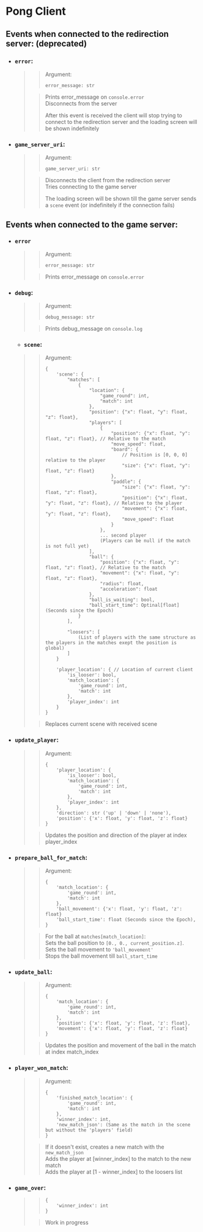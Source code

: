 # Pong Client

## Events when connected to the redirection server: (deprecated)
- ### `error`:
  >> Argument:  
  >> ```
  >> error_message: str
  >> ``` 
  > 
  >> Prints error_message on `console.error`  
  >> Disconnects from the server  
  >> 
  >> After this event is received the client will stop trying to connect to
  >> the redirection server and the loading screen will be shown indefinitely

- ### `game_server_uri`:
  >> Argument:
  >> ```
  >> game_server_uri: str
  >> ```
  >
  >> Disconnects the client from the redirection server  
  >> Tries connecting to the game server
  >>
  >> The loading screen will be shown till the game server
  >> sends a `scene` event (or indefinitely if the connection fails)  

## Events when connected to the game server:
- ### `error`
  >> Argument:
  >> ```
  >> error_message: str
  >> ``` 
  >
  >> Prints error_message on `console.error`  

- ### `debug`:
  >> Argument:
  >> ```
  >> debug_message: str
  >> ```
  >
  >> Prints debug_message on `console.log`

  - ### `scene`:
  >>   Argument:
  >>   ```
  >>   {
  >>       'scene': {
  >>           "matches": [
  >>               {
  >>                   "location": {
  >>                       "game_round": int,
  >>                       "match": int
  >>                   },
  >>                   "position": {"x": float, "y": float, "z": float},
  >>                   "players": [
  >>                       {
  >>                           "position": {"x": float, "y": float, "z": float}, // Relative to the match
  >>                           "move_speed": float,
  >>                           "board": {
  >>                               // Position is [0, 0, 0] relative to the player
  >>                               "size": {"x": float, "y": float, "z": float}
  >>                           },
  >>                           "paddle": {
  >>                               "size": {"x": float, "y": float, "z": float},
  >>                               "position": {"x": float, "y": float, "z": float}, // Relative to the player
  >>                               "movement": {"x": float, "y": float, "z": float},
  >>                               "move_speed": float
  >>                           }
  >>                       },
  >>                       ... second player
  >>                       (Players can be null if the match is not full yet)
  >>                   ],
  >>                   "ball": {
  >>                       "position": {"x": float, "y": float, "z": float}, // Relative to the match
  >>                       "movement": {"x": float, "y": float, "z": float},
  >>                       "radius": float,
  >>                       "acceleration": float
  >>                   },
  >>                   "ball_is_waiting": bool,
  >>                   "ball_start_time": Optinal[float] (Seconds since the Epoch)
  >>               }
  >>           ],
  >> 
  >>           "loosers": [
  >>               (List of players with the same structure as the players in the matches exept the position is global)
  >>           ]
  >>       }
  >>
  >>       'player_location': { // Location of current client
  >>           'is_looser': bool,
  >>           'match_location': {
  >>               'game_round': int,
  >>               'match': int
  >>           },
  >>           'player_index': int
  >>       }
  >>   }
  >>   ```
  >
  >>    Replaces current scene with received scene

- ### `update_player`:
  >> Argument:
  >> ```
  >> {
  >>     'player_location': {
  >>         'is_looser': bool,
  >>         'match_location': {
  >>             'game_round': int,
  >>             'match': int
  >>         },
  >>         'player_index': int
  >>     },
  >>     'direction': str ('up' | 'down' | 'none'),
  >>     'position': {'x': float, 'y': float, 'z': float}
  >> }
  >> ```
  >
  >> Updates the position and direction of the player at index player_index 

- ### `prepare_ball_for_match`:
  >> Argument:
  >> ```
  >> {
  >>     'match_location': {
  >>         'game_round': int,
  >>         'match': int
  >>     },
  >>     'ball_movement': {'x': float, 'y': float, 'z': float}
  >>     'ball_start_time': float (Seconds since the Epoch),
  >> }
  >> ```
  >
  >> For the ball at `matches[match_location]`:  
  >> Sets the ball position to `[0., 0., current_position.z]`.  
  >> Sets the ball movement to `'ball_movement'`  
  >> Stops the ball movement till `ball_start_time`

- ### `update_ball`:
  >> Argument:
  >> ```
  >> {
  >>     'match_location': {
  >>         'game_round': int,
  >>         'match': int
  >>     },
  >>     'position': {'x': float, 'y': float, 'z': float},
  >>     'movement': {'x': float, 'y': float, 'z': float}
  >> }
  >> ```
  >
  >> Updates the position and movement of the ball in the match at index match_index

- ### `player_won_match`:
  >> Argument:
  >> ```
  >> {
  >>     'finished_match_location': {
  >>         'game_round': int,
  >>         'match': int
  >>     },
  >>     'winner_index': int,
  >>     'new_match_json': (Same as the match in the scene but without the 'players' field)
  >> }
  >> ```
  >
  >> If it doesn't exist, creates a new match with the `new_match_json`  
  >> Adds the player at [winner_index] to the match to the new match  
  >> Adds the player at [1 - winner_index] to the loosers list
 
- ### `game_over`:
  >> ```
  >> {
  >>     'winner_index': int
  >> }
  >> ```
  >
  >> Work in progress

